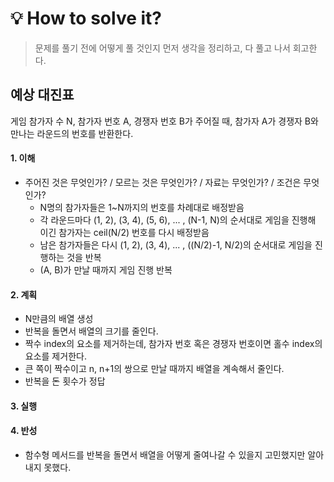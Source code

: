 
# 💡 How to solve it?
> 문제를 풀기 전에 어떻게 풀 것인지 먼저 생각을 정리하고, 다 풀고 나서 회고한다.

## 예상 대진표
게임 참가자 수 N, 참가자 번호 A, 경쟁자 번호 B가 주어질 때, 참가자 A가 경쟁자 B와 만나는 라운드의 번호를 반환한다.

#### 1. 이해
- 주어진 것은 무엇인가? / 모르는 것은 무엇인가? / 자료는 무엇인가? / 조건은 무엇인가?
  - N명의 참가자들은 1~N까지의 번호를 차례대로 배정받음
  - 각 라운드마다 (1, 2), (3, 4), (5, 6), ... , (N-1, N)의 순서대로 게임을 진행해 이긴 참가자는 ceil(N/2) 번호를 다시 배정받음
  - 남은 참가자들은 다시 (1, 2), (3, 4), ... , ((N/2)-1, N/2)의 순서대로 게임을 진행하는 것을 반복
  - (A, B)가 만날 때까지 게임 진행 반복

#### 2. 계획
- N만큼의 배열 생성
- 반복을 돌면서 배열의 크기를 줄인다.
- 짝수 index의 요소를 제거하는데, 참가자 번호 혹은 경쟁자 번호이면 홀수 index의 요소를 제거한다.
- 큰 쪽이 짝수이고 n, n+1의 쌍으로 만날 때까지 배열을 계속해서 줄인다.
- 반복을 돈 횟수가 정답

#### 3. 실행
  
  
#### 4. 반성
- 함수형 메서드를 반복을 돌면서 배열을 어떻게 줄여나갈 수 있을지 고민했지만 알아내지 못했다.

